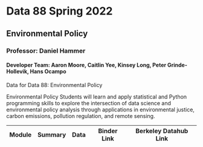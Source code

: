 # Data 88 Spring 2022
## Environmental Policy
### Professor: Daniel Hammer
#### Developer Team: Aaron Moore, Caitlin Yee, Kinsey Long, Peter Grinde-Hollevik, Hans Ocampo

Data for Data 88: Environmental Policy

Environmental Policy
Students will learn and apply statistical and Python programming skills to explore the intersection of data science and environmental policy analysis through applications in environmental justice, carbon emissions, pollution regulation, and remote sensing.


| Module | Summary                                                               | Data                                                   | Binder Link          |Berkeley Datahub Link          |
|----------|-----------------------------------------------------------------------|--------------------------------------------------------|------------------------|------------------------|


